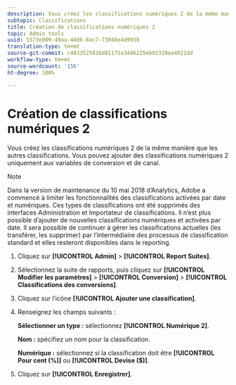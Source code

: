 ```yaml
---
description: Vous créez les classifications numériques 2 de la même manière que les autres classifications. Vous pouvez ajouter des classifications numériques 2 uniquement aux variables de conversion et de canal.
subtopic: Classifications
title: Création de classifications numériques 2
topic: Admin tools
uuid: 5573e009-49aa-4dd6-8ac7-73046e4d9938
translation-type: tm+mt
source-git-commit: c4833525816d81175a3446215eb92310ee4021dd
workflow-type: tm+mt
source-wordcount: '156'
ht-degree: 100%

---
```



# Création de classifications numériques 2

Vous créez les classifications numériques 2 de la même manière que les autres classifications. Vous pouvez ajouter des classifications numériques 2 uniquement aux variables de conversion et de canal.

>[!NOTE]
>
>Dans la version de maintenance du 10 mai 2018 d’Analytics, Adobe a commencé à limiter les fonctionnalités des classifications activées par date et numériques. Ces types de classifications ont été supprimés des interfaces Administration et Importateur de classifications. Il n’est plus possible d’ajouter de nouvelles classifications numériques et activées par date. Il sera possible de continuer à gérer les classifications actuelles (les transférer, les supprimer) par l’intermédiaire des processus de classification standard et elles resteront disponibles dans le reporting.

1. Cliquez sur **[!UICONTROL Admin]** > **[!UICONTROL Report Suites]**.
1. Sélectionnez la suite de rapports, puis cliquez sur **[!UICONTROL Modifier les paramètres]** > **[!UICONTROL Conversion]** > **[!UICONTROL Classifications des conversions]**.
1. Cliquez sur l’icône **[!UICONTROL Ajouter une classification]**.
1. Renseignez les champs suivants :

   **Sélectionner un type :** sélectionnez **[!UICONTROL Numérique 2]**.

   **Nom :** spécifiez un nom pour la classification.

   **Numérique :** sélectionnez si la classification doit être **[!UICONTROL Pour cent (%)]** ou **[!UICONTROL Devise ($)]**.

1. Cliquez sur **[!UICONTROL Enregistrer]**.
